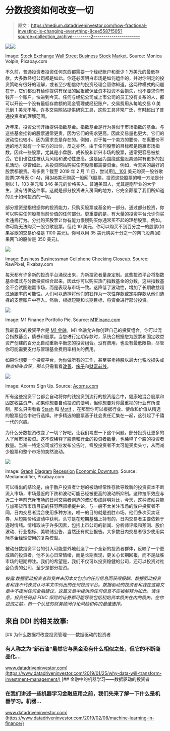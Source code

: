 # 分数投资如何改变一切

> 原文：<https://medium.datadriveninvestor.com/how-fractional-investing-is-changing-everything-8cee5587f505?source=collection_archive---------2----------------------->

[![](img/e712c537ea7e960cb7ed012f102d5631.png)](http://www.track.datadriveninvestor.com/1B9E)![](img/e48af5529bb1d63ddf9297af2d4e9b8a.png)

Image: [Stock Exchange](https://pixabay.com/en/photos/stock%20exchange/) [Wall Street](https://pixabay.com/en/photos/wall%20street/) [Business](https://pixabay.com/en/photos/business/) [Stock](https://pixabay.com/en/photos/stock/) [Market](https://pixabay.com/en/photos/market/). Source: Monica Volpin, Pixabay.com

不久前，普通投资者投资任何东西都需要一个经纪账户和至少 1 万美元的最低存款，大多数经纪公司都是如此。你还必须明白市场是如何运作的，并对你制定的投资策略有很好的理解，或者至少相信你的投资经理会替你知道。这两种模式的问题在于，它们都没有给你提供有保证的回报或保证资本投资不会损失，也不要求你有钱开一个账户。快进到今天。任何与经纪公司或上市公司的员工没有关系的人，都可以开设一个没有最低存款额的现金管理或经纪账户。交易费用从每笔交易 0 美元到 1 美元不等。许多交易网站提供研究工具，这些工具非常广泛，有时超出了普通投资者的理解范围。

近年来，投资公司开始提供指数基金。指数基金是行为类似于市场指数的基金。与这些基金挂钩的股票通常更贵，因为它们的需求更高，因此交易量也更大。它们的波动性也较小，因为需求总是存在的。例如，对于每一个卖方的要价，在离要价不远的地方就有一个买方的出价，反之亦然。由于任何股票的目标都是跑赢市场指数，因此一些股票，尤其是小盘股、成长股和新兴市场的股票，通常更容易被接受。它们也往往被认为风险和波动性更高。这是因为围绕这些股票通常有更多的投机活动。尽管如此，从投资网站购买任何股票都需要资金。例如，今天买的最好的股票都很贵。有多贵？截至 2019 年 2 月 11 日，尝试用[1，103](http://www.marketwatch.com/investing/stock/googl/charts) 美元购买一股谷歌股票(字母表 CI A)，用[346](https://www.marketwatch.com/investing/stock/nflx/charts)美元购买一股网飞股票。投资这些股票的唯一方法是分别以 1，103 美元和 346 美元的价格买入。普通美国人，尤其是刚毕业的大学生，没有钱做这件事。这就是部分投资进入房间的地方，它完全颠覆了我们所知道的关于如何投资的一切。

部分投资是指根据你的投资能力，只购买股票或基金的一部分。通过部分投资，你可以购买任何股票当前价值的任何部分。更重要的是，有大量的投资平台允许你买卖违规行为。分批购买股票让你有能力慢慢购买你通常买不起的理想股票。例如，你可能无法购买一股谷歌股票，但花 10 美元，你可以购买不到百分之一的股票(如果谷歌的交易价格是 1100 美元)。你可以用 35 美元购买十分之一的网飞股票(如果网飞的股价是 350 美元)。

![](img/309b00d33f095cdcbcc684d4078783cc.png)

Image: [Business](https://pixabay.com/en/photos/business/) [Businessman](https://pixabay.com/en/photos/businessman/) [Cellphone](https://pixabay.com/en/photos/cellphone/) [Checking](https://pixabay.com/en/photos/checking/) [Closeup](https://pixabay.com/en/photos/closeup/). Source: RawPixel, Pixabay.com

每天都有许多新的投资平台涌现出来，为新投资者量身定制。这些投资平台将指数基金模式与分数投资结合起来，因此你可以购买热门指数基金的分数，这些指数基金不会试图跑赢市场，而是表现与市场一致。这降低了波动性，增加了长期收益超过通胀率的可能性。人们可以选择将他们的钱作为一次性存款或定期存款从他们选择的支票账户中存入。然后，根据短期和长期目标，将资金进行部分投资。

![](img/def04fd902ba747fd826f6552304355e.png)

Image: M1 Finance Portfolio Pie. Source: [M1Financ.com](http://m1finance.com)

我最喜欢的投资平台是 [M1 金融](https://www.m1finance.com/)。M1 金融允许你创建自己的投资组合，你可以混合指数基金，债券和股票。当您进行定期存款时，系统会根据您为股票和固定收益资产创建的百分比自动重新平衡您的投资组合。没有费用，也没有最低限额，尽管你可能需要支付与管理基金费用率相关的费用。

如果你想要一个投资平台，为你做所有的工作，甚至买卖持股以最大化税收损失或*税收损失收获，那么*只需看看[改善](https://www.betterment.com/)、[橡子](https://www.acorns.com/)和[财富前线](https://www.wealthfront.com/)。

![](img/efc508d55374f35dfbe5075fe487f3f8.png)

Image: Acorns Sign Up. Source: [Acorns.com](http://acorns.com)

所有这些投资平台都会自动将你的钱投资到流行的投资组合中，健康地混合股票和固定收益资产。如果你想要自动投资的便利，但你想要对你最重视的行业有所控制，那么只需看看 [Stash](https://www.stashinvest.com/) 和 [Motif](https://www.motif.com/) ，在那里你可以根据行业、使命和价值从精选的股票组合中进行选择。许多精选的股票基于社会责任汇集在一起，这引起了千禧一代的兴趣。

为什么分数投资改变了一切？好吧，让我们考虑一下这个问题。部分投资让更多的人了解市场投资。这不仅稀释了股票和行业的投资者数量，也稀释了个股的投资者数量。当某一特定公司或行业发布公告时，零股投资者不太可能买卖头寸，从而减少股票和整个市场的突然波动。

![](img/0dcf09cfed5a22c33973f7c7ea0de6d5.png)

Image: [Graph](https://pixabay.com/en/photos/graph/) [Diagram](https://pixabay.com/en/photos/diagram/) [Recession](https://pixabay.com/en/photos/recession/) [Economic Downturn](https://pixabay.com/en/photos/economic%20downturn/). Source: Mediamodifier, Pixabay.com

可以得出的结论是，由于散户投资者计划的被动经常性存款导致新的投资资本不断流入市场，市场最近的下跌和波动可能已经被更高的波动所抑制。这种拉平效应与近二十年前充斥市场的日间交易者创造的波动形成鲜明对比，今天，这种波动只能与加密货币市场目前的狂野西部相提并论。与一般不太关注市场的散户投资者不同，日内交易者混合使用多种方法，唯一的目的就是战胜市场。他们多次买卖证券，从短期价格波动中获利。头寸是在短期基础上持有的，日内交易者主要依赖于逐时情绪。情绪取决于许多因素，包括上市公司的新闻、分析师评级和预测、股价波动、行业指标、美联储公告，当然还有就业报告。大多数日内交易者很少使用实际基金经理使用的复杂模型。

被动分数投资平台的引入可能意外地创造了一个全新的投资者群体，反映了一个更成熟的投资者，他不关心日常情绪，而是长期表现，更关心长期回报，而不是战胜市场的短期押注。我们的希望是，我们不仅可以投资稳健的公司，还可以投资对社会负责的公司，至少是部分投资。

*披露:数据驱动投资者和我并未因本文包含的任何信息而获得报酬。数据驱动投资者和我不代表或认可本文中列出的任何投资平台。数据驱动的投资者和我在这篇文章中不提供任何金融建议，这篇文章中提供的任何信息不应被解释为如此。请注意，投资任何非 FDIC 保险的证券都可能导致包括初始资本损失在内的损失。在你投资之前，和一个认证的财务顾问讨论风险和你的最佳选择。*

## 来自 DDI 的相关故事:

[](https://www.datadriveninvestor.com/2019/01/25/why-data-will-transform-investment-management/) [## 为什么数据将改变投资管理——数据驱动的投资者

### 有人称之为“新石油”虽然它与黑金没有什么相似之处，但它的不断商品化…

www.datadriveninvestor.com](https://www.datadriveninvestor.com/2019/01/25/why-data-will-transform-investment-management/) [](https://www.datadriveninvestor.com/2019/02/08/machine-learning-in-finance/) [## 金融中的机器学习——数据驱动的投资者

### 在我们讲述一些机器学习金融应用之前，我们先来了解一下什么是机器学习。机器…

www.datadriveninvestor.com](https://www.datadriveninvestor.com/2019/02/08/machine-learning-in-finance/)